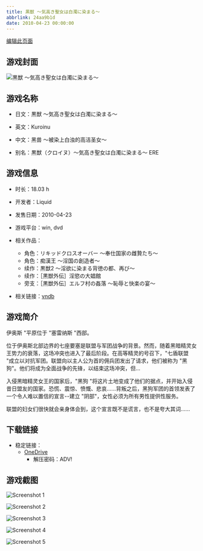 ```yaml
---
title: 黒獣 ～気高き聖女は白濁に染まる～
abbrlink: 24aa9b1d
date: 2010-04-23 00:00:00
---
```

[编辑此页面](https://github.com/ACG-3/ADV3-source/blob/main/source/_posts/games/%E9%BB%92%E7%8D%A3%20%EF%BD%9E%E6%B0%97%E9%AB%98%E3%81%8D%E8%81%96%E5%A5%B3%E3%81%AF%E7%99%BD%E6%BF%81%E3%81%AB%E6%9F%93%E3%81%BE%E3%82%8B%EF%BD%9E.md)

## 游戏封面

![黒獣 ～気高き聖女は白濁に染まる～](https://pan.timero.xyz/d/onedrive/img_lib_001/%E9%BB%92%E7%8D%A3%20%EF%BD%9E%E6%B0%97%E9%AB%98%E3%81%8D%E8%81%96%E5%A5%B3%E3%81%AF%E7%99%BD%E6%BF%81%E3%81%AB%E6%9F%93%E3%81%BE%E3%82%8B%EF%BD%9E_cover.avif)


## 游戏名称

- 日文：黒獣 ～気高き聖女は白濁に染まる～
- 英文：Kuroinu
- 中文：黑兽 〜被染上白浊的高洁圣女〜

- 别名：黒獣（クロイヌ）～気高き聖女は白濁に染まる～ ERE


## 游戏信息

- 时长：18.03 h
- 开发者：Liquid
- 发售日期：2010-04-23
- 游戏平台：win, dvd
- 相关作品：
   - 角色：リキッドクロスオーバー ～奉仕国家の雌贄たち～
   - 角色：痴漢王 ～淫国の創造者～
   - 续作：黒獣2 ～淫欲に染まる背徳の都、再び～
   - 续作：［黒獣外伝］淫慾の大娼館
   - 旁支：［黒獣外伝］エルフ村の姦落 ～恥辱と快楽の宴～

- 相关链接：[vndb](https://vndb.org/v3706)


## 游戏简介

伊奥斯 "平原位于 "塞雷纳斯 "西部。

位于伊奥斯北部边界的七座要塞是联盟与军团战争的背景。然而，随着黑暗精灵女王势力的衰落，这场冲突也进入了最后阶段。在高等精灵的号召下，"七盾联盟 "成立以对抗军团。联盟向以主人公为首的佣兵团发出了请求，他们被称为 "黑狗"。他们将成为全面战争的先锋，以结束这场冲突，但...

入侵黑暗精灵女王的国家后，"黑狗 "将这片土地变成了他们的据点，并开始入侵昔日盟友的国家。恐慌、震惊、愤慨、悲哀......背叛之后，黑狗军团的首领发表了一个令人难以置信的宣言--建立 "阴部"，女性必须为所有男性提供性服务。

联盟的妇女们很快就会亲身体会到，这个宣言既不是谎言，也不是夸大其词......




## 下载链接

- 稳定链接：
    - [OneDrive](https://pan.timero.xyz/onedrive/adv_lib_001/%E9%BB%92%E7%8D%A3%20%EF%BD%9E%E6%B0%97%E9%AB%98%E3%81%8D%E8%81%96%E5%A5%B3%E3%81%AF%E7%99%BD%E6%BF%81%E3%81%AB%E6%9F%93%E3%81%BE%E3%82%8B%EF%BD%9E)
        - 解压密码：ADV!



## 游戏截图


![Screenshot 1](https://pan.timero.xyz/d/onedrive/img_lib_001/%E9%BB%92%E7%8D%A3%20%EF%BD%9E%E6%B0%97%E9%AB%98%E3%81%8D%E8%81%96%E5%A5%B3%E3%81%AF%E7%99%BD%E6%BF%81%E3%81%AB%E6%9F%93%E3%81%BE%E3%82%8B%EF%BD%9E_Screenshot_1.avif)

![Screenshot 2](https://pan.timero.xyz/d/onedrive/img_lib_001/%E9%BB%92%E7%8D%A3%20%EF%BD%9E%E6%B0%97%E9%AB%98%E3%81%8D%E8%81%96%E5%A5%B3%E3%81%AF%E7%99%BD%E6%BF%81%E3%81%AB%E6%9F%93%E3%81%BE%E3%82%8B%EF%BD%9E_Screenshot_2.avif)

![Screenshot 3](https://pan.timero.xyz/d/onedrive/img_lib_001/%E9%BB%92%E7%8D%A3%20%EF%BD%9E%E6%B0%97%E9%AB%98%E3%81%8D%E8%81%96%E5%A5%B3%E3%81%AF%E7%99%BD%E6%BF%81%E3%81%AB%E6%9F%93%E3%81%BE%E3%82%8B%EF%BD%9E_Screenshot_3.avif)

![Screenshot 4](https://pan.timero.xyz/d/onedrive/img_lib_001/%E9%BB%92%E7%8D%A3%20%EF%BD%9E%E6%B0%97%E9%AB%98%E3%81%8D%E8%81%96%E5%A5%B3%E3%81%AF%E7%99%BD%E6%BF%81%E3%81%AB%E6%9F%93%E3%81%BE%E3%82%8B%EF%BD%9E_Screenshot_4.avif)

![Screenshot 5](https://pan.timero.xyz/d/onedrive/img_lib_001/%E9%BB%92%E7%8D%A3%20%EF%BD%9E%E6%B0%97%E9%AB%98%E3%81%8D%E8%81%96%E5%A5%B3%E3%81%AF%E7%99%BD%E6%BF%81%E3%81%AB%E6%9F%93%E3%81%BE%E3%82%8B%EF%BD%9E_Screenshot_5.avif)

